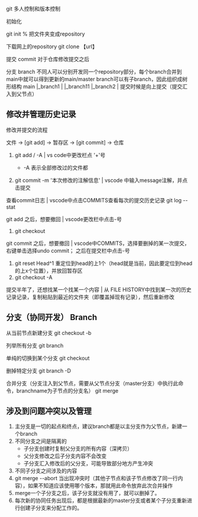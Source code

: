 git 多人控制和版本控制

初始化

git init  % 把文件夹变成repository

下载网上的repository
git clone 【url】

提交
commit 对于仓库修改提交之后

分支
branch 不同人可以分别开发同一个repository部分，每个branch合并到main中就可以得到更新的main/master
branch可以有子branch，因此组织成树形结构
main
|_branch1
|       |_branch11
|_branch2
|
提交时候是向上提交（提交汇入到父节点）



## 修改并管理历史记录

修改并提交的流程

文件 -> [git add] -> 暂存区 -> [git commit] -> 仓库

1. git add <file>/ -A                |  vs code中更改栏点 '+'号
    - -A 表示全部修改过的文件都

2. git commit -m '本次修改的注解信息'   |  vscode 中输入message注解，并点击提交 

查看commit日志                         | vscode中点击COMMITS查看每次的提交历史记录
git log --stat


git add <file> 之后，想要撤回          | vscode更改栏中点击-号

1. git checkout <file>


git commit 之后，想要撤回             | vscode中COMMITS，选择要删掉的某一次提交，右键单击选择undo commit； 之后在提交栏中点击-号

1. git reset Head^1 重定位到head的上1个（head就是当前，因此要定位到head的上x个位置），并放回暂存区
2. git checkout -A

提交半年了，还想找某一个找某一个内容               | 从 FILE HISTORY中找到某一次的历史记录记录，复制粘贴到最近的文件夹（即覆盖掉现有记录），然后重新修改


## 分支（协同开发） Branch

从当前节点新建分支
git checkout -b <branchname>

列举所有分支
git branch

单纯的切换到某个分支
git checkout <branchname>

删掉特定分支
git branch -D <branchname>

合并分支（分支注入到父节点，需要从父节点分支（master分支）中执行此命令，branchname为子节点的分支名）
git merge <branchname>

## 涉及到问题冲突以及管理
1. 主分支是一切的起点和终点，建议branch都是以主分支作为父节点，新建一个branch
2. 不同分支之间是隔离的
    - 子分支创建时复制父分支的所有内容（深拷贝）
    - 父分支修改之后子分支内容不会改变
    - 子分支汇入修改后的父分支，可能导致部分地方产生冲突
3. 不同子分支之间涉及的内容
4. git merge --abort 当出现冲突时（其他子节点和该子节点修改了同一行内容），如果不知道应该使用哪个版本，那就用此命令放弃此次合并操作
5. merge一个子分支之后，该子分支就没有用了，就可以删掉了。 
6. 每次新的协同任务出现后，都是根据最新的master分支或者某个子分支重新进行创建子分支来分配工作的。
